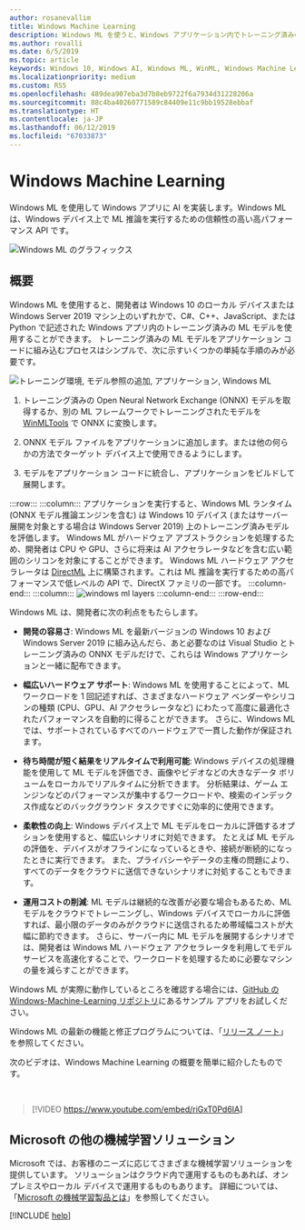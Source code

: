 ```yaml
---
author: rosanevallim
title: Windows Machine Learning
description: Windows ML を使うと、Windows アプリケーション内でトレーニング済みの機械学習モデルを利用できます。
ms.author: rovalli
ms.date: 6/5/2019
ms.topic: article
keywords: Windows 10, Windows AI, Windows ML, WinML, Windows Machine Learning
ms.localizationpriority: medium
ms.custom: RS5
ms.openlocfilehash: 489dea907eba3d7b8eb9722f6a7934d31228206a
ms.sourcegitcommit: 88c4ba40260771589c84409e11c9bb19528ebbaf
ms.translationtype: HT
ms.contentlocale: ja-JP
ms.lasthandoff: 06/12/2019
ms.locfileid: "67033873"
---
```

# <a name="windows-machine-learning"></a>Windows Machine Learning

Windows ML を使用して Windows アプリに AI を実装します。Windows ML は、Windows デバイス上で ML 推論を実行するための信頼性の高い高パフォーマンス API です。

![Windows ML のグラフィックス](../images/winml-graphic.png)

## <a name="overview"></a>概要

Windows ML を使用すると、開発者は Windows 10 のローカル デバイスまたは Windows Server 2019 マシン上のいずれかで、C#、C++、JavaScript、または Python で記述された Windows アプリ内のトレーニング済みの ML モデルを使用することができます。 トレーニング済みの ML モデルをアプリケーション コードに組み込むプロセスはシンプルで、次に示すいくつかの単純な手順のみが必要です。

![トレーニング環境, モデル参照の追加, アプリケーション, Windows ML](../images/winml-flow.png)

1. トレーニング済みの Open Neural Network Exchange (ONNX) モデルを取得するか、別の ML フレームワークでトレーニングされたモデルを [WinMLTools](convert-model-winmltools.md) で ONNX に変換します。

2. ONNX モデル ファイルをアプリケーションに追加します。または他の何らかの方法でターゲット デバイス上で使用できるようにします。

3. モデルをアプリケーション コードに統合し、アプリケーションをビルドして展開します。

:::row:::
    :::column:::
    アプリケーションを実行すると、Windows ML ランタイム (ONNX モデル推論エンジンを含む) は Windows 10 デバイス (またはサーバー展開を対象とする場合は Windows Server 2019) 上のトレーニング済みモデルを評価します。 Windows ML がハードウェア アブストラクションを処理するため、開発者は CPU や GPU、さらに将来は AI アクセラレータなどを含む広い範囲のシリコンを対象にすることができます。 Windows ML ハードウェア アクセラレータは [DirectML](https://docs.microsoft.com/windows/desktop/direct3d12/dml) 上に構築されます。これは ML 推論を実行するための高パフォーマンスで低レベルの API で、DirectX ファミリの一部です。
    :::column-end:::
    :::column:::
        ![windows ml layers](../images/overview-diagram.svg)
    :::column-end:::
:::row-end:::

Windows ML は、開発者に次の利点をもたらします。

- **開発の容易さ**: Windows ML を最新バージョンの Windows 10 および Windows Server 2019 に組み込んだら、あと必要なのは Visual Studio とトレーニング済みの ONNX モデルだけで、これらは Windows アプリケーションと一緒に配布できます。

- **幅広いハードウェア サポート**: Windows ML を使用することによって、ML ワークロードを 1 回記述すれば、さまざまなハードウェア ベンダーやシリコンの種類 (CPU、GPU、AI アクセラレータなど) にわたって高度に最適化されたパフォーマンスを自動的に得ることができます。 さらに、Windows ML では、サポートされているすべてのハードウェアで一貫した動作が保証されます。

- **待ち時間が短く結果をリアルタイムで利用可能**: Windows デバイスの処理機能を使用して ML モデルを評価でき、画像やビデオなどの大きなデータ ボリュームをローカルでリアルタイムに分析できます。 分析結果は、ゲーム エンジンなどのパフォーマンスが集中するワークロードや、検索のインデックス作成などのバックグラウンド タスクですぐに効率的に使用できます。

- **柔軟性の向上**: Windows デバイス上で ML モデルをローカルに評価するオプションを使用すると、幅広いシナリオに対処できます。 たとえば ML モデルの評価を、デバイスがオフラインになっているときや、接続が断続的になったときに実行できます。 また、プライバシーやデータの主権の問題により、すべてのデータをクラウドに送信できないシナリオに対処することもできます。

- **運用コストの削減**: ML モデルは継続的な改善が必要な場合もあるため、ML モデルをクラウドでトレーニングし、Windows デバイスでローカルに評価すれば、最小限のデータのみがクラウドに送信されるため帯域幅コストが大幅に節約できます。 さらに、サーバー内に ML モデルを展開するシナリオでは、開発者は Windows ML ハードウェア アクセラレータを利用してモデル サービスを高速化することで、ワークロードを処理するために必要なマシンの量を減らすことができます。

Windows ML が実際に動作しているところを確認する場合には、[GitHub の Windows-Machine-Learning リポジトリ](https://github.com/Microsoft/Windows-Machine-Learning)にあるサンプル アプリをお試しください。

Windows ML の最新の機能と修正プログラムについては、「[リリース ノート](release-notes.md)」を参照してください。

次のビデオは、Windows Machine Learning の概要を簡単に紹介したものです。

<br/>

> [!VIDEO https://www.youtube.com/embed/riGxT0Pd6IA]

## <a name="other-machine-learning-solutions-from-microsoft"></a>Microsoft の他の機械学習ソリューション

Microsoft では、お客様のニーズに応じてさまざまな機械学習ソリューションを提供しています。 ソリューションはクラウド内で運用するものもあれば、オンプレミスやローカル デバイスで運用するものもあります。 詳細については、「[Microsoft の機械学習製品とは](https://docs.microsoft.com/azure/machine-learning/service/overview-more-machine-learning)」を参照してください。

[!INCLUDE [help](../includes/get-help.md)]
